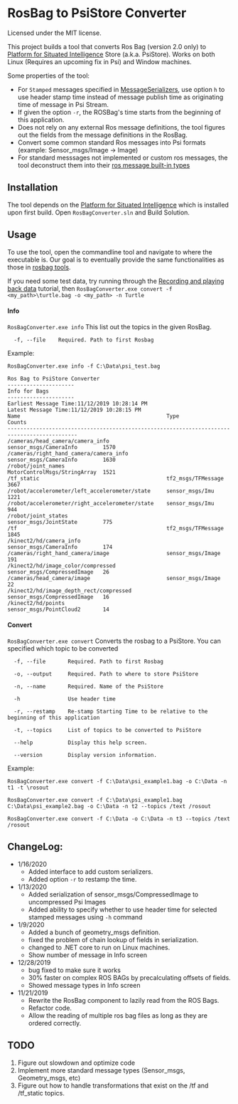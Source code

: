 ﻿# RosBag to PsiStore Converter
Licensed under the MIT license.

This project builds a tool that converts Ros Bag (version 2.0 only) to [Platform for Situated Intelligence](https://github.com/microsoft/psi) Store (a.k.a. PsiStore). Works on both Linux (Requires an upcoming fix in Psi) and Window machines.


Some properties of the tool:
* For `Stamped` messages specified in [MessageSerializers](MessageSerializers), use option `h` to use header stamp time instead of message publish time as originating time of message in Psi Stream.
* If given the option `-r`, the ROSBag's time starts from the beginning of this application.
* Does not rely on any external Ros message definitions, the tool figures out the fields from the message definitions in the RosBag.
* Convert some common standard Ros messages into Psi formats (example: Sensor_msgs/Image -> Image)
* For standard messsages not implemented or custom ros messages, the tool deconstruct them into their [ros message built-in types](http://wiki.ros.org/msg)

## Installation

The tool depends on the [Platform for Situated Intelligence](https://github.com/microsoft/psi) which is installed upon first build.
Open `RosBagConverter.sln` and Build Solution.

## Usage

To use the tool, open the commandline tool and navigate to where the executable is. Our goal is to eventually provide the same functionalities as those in [rosbag tools](http://wiki.ros.org/bag_tools).

If you need some test data, try running through the [Recording and playing back data](http://wiki.ros.org/rosbag/Tutorials/Recording%20and%20playing%20back%20data) tutorial, then `RosBagConverter.exe convert -f <my_path>\turtle.bag -o <my_path> -n Turtle`

#### Info

`RosBagConverter.exe info`
This list out the topics in the given RosBag. 
```
  -f, --file    Required. Path to first Rosbag
```
Example:
```
RosBagConverter.exe info -f C:\Data\psi_test.bag

Ros Bag to PsiStore Converter
---------------------
Info for Bags
---------------------
Earliest Message Time:11/12/2019 10:28:14 PM
Latest Message Time:11/12/2019 10:28:15 PM
Name                                              Type                          Counts
--------------------------------------------------------------------------------------------
/cameras/head_camera/camera_info                  sensor_msgs/CameraInfo        1570
/cameras/right_hand_camera/camera_info            sensor_msgs/CameraInfo        1630
/robot/joint_names                                MotorControlMsgs/StringArray  1521
/tf_static                                        tf2_msgs/TFMessage            3667
/robot/accelerometer/left_accelerometer/state     sensor_msgs/Imu               1221
/robot/accelerometer/right_accelerometer/state    sensor_msgs/Imu               944
/robot/joint_states                               sensor_msgs/JointState        775
/tf                                               tf2_msgs/TFMessage            1845
/kinect2/hd/camera_info                           sensor_msgs/CameraInfo        174
/cameras/right_hand_camera/image                  sensor_msgs/Image             191
/kinect2/hd/image_color/compressed                sensor_msgs/CompressedImage   26
/cameras/head_camera/image                        sensor_msgs/Image             22
/kinect2/hd/image_depth_rect/compressed           sensor_msgs/CompressedImage   16
/kinect2/hd/points                                sensor_msgs/PointCloud2       14

```

#### Convert
`RosBagConverter.exe convert`
Converts the rosbag to a PsiStore. You can specified which topic to be converted
```
  -f, --file       Required. Path to first Rosbag

  -o, --output     Required. Path to where to store PsiStore

  -n, --name       Required. Name of the PsiStore

  -h               Use header time

  -r, --restamp    Re-stamp Starting Time to be relative to the beginning of this application

  -t, --topics     List of topics to be converted to PsiStore

  --help           Display this help screen.

  --version        Display version information.

```
Example:
```
RosBagConverter.exe convert -f C:\Data\psi_example1.bag -o C:\Data -n t1 -t \rosout
```
```
RosBagConverter.exe convert -f C:\Data\psi_example1.bag C:\Data\psi_example2.bag -o C:\Data -n t2 --topics /text /rosout
```
```
RosBagConverter.exe convert -f C:\Data -o C:\Data -n t3 --topics /text /rosout
```

## ChangeLog:
* 1/16/2020
	* Added interface to add custom serializers.
	* Added option `-r` to restamp the time.
* 1/13/2020
	* Added serialization of sensor_msgs/CompressedImage to uncompressed Psi Images
	* Added ability to specify whether to use header time for selected stamped messages using `-h` command
* 1/9/2020
	* Added a bunch of geometry_msgs definition.
	* fixed the problem of chain lookup of fields in serialization.
	* changed to .NET core to run on Linux machines.
	* Show number of message in Info screen
* 12/28/2019
	* bug fixed to make sure it works
	* 30% faster on complex ROS BAGs by precalculating offsets of fields.
	* Showed message types in Info screen
* 11/21/2019
	* Rewrite the RosBag component to lazily read from the ROS Bags.
	* Refactor code.
	* Allow the reading of multiple ros bag files as long as they are ordered correctly.

## TODO
1. Figure out slowdown and optimize code
1. Implement more standard message types (Sensor_msgs, Geometry_msgs, etc)
1. Figure out how to handle transformations that exist on the /tf and /tf_static topics. 
